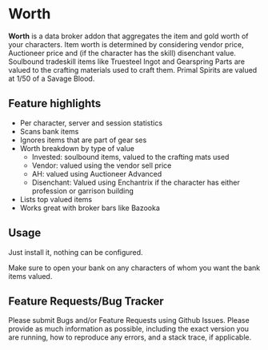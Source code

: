 # Worth

**Worth** is a data broker addon that aggregates the item and gold worth of your characters. Item worth is determined by considering vendor price, Auctioneer price and (if the character has the skill) disenchant value.
Soulbound tradeskill items like Truesteel Ingot and Gearspring Parts are valued to the crafting materials used to craft them. Primal Spirits are valued at 1/50 of a Savage Blood.

## Feature highlights

* Per character, server and session statistics
* Scans bank items
* Ignores items that are part of gear ses
* Worth breakdown by type of value
  - Invested: soulbound items, valued to the crafting mats used
  - Vendor: valued using the vendor sell price
  - AH: valued using Auctioneer Advanced
  - Disenchant: Valued using Enchantrix if the character has either profession or garrison building
* Lists top valued items
* Works great with broker bars like Bazooka

## Usage

Just install it, nothing can be configured.

Make sure to open your bank on any characters of whom you want the bank items valued.

## Feature Requests/Bug Tracker

Please submit Bugs and/or Feature Requests using Github Issues. Please provide as much information as possible, including the exact version you are running, how to reproduce any errors, and a stack trace, if applicable.
